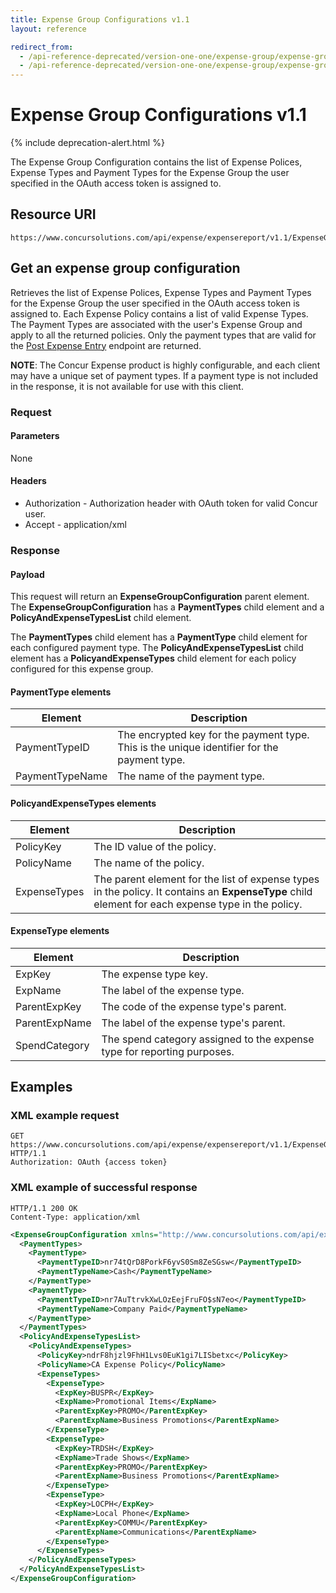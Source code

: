 ```yaml
---
title: Expense Group Configurations v1.1
layout: reference

redirect_from:
  - /api-reference-deprecated/version-one-one/expense-group/expense-group-configuration-resource-get.html
  - /api-reference-deprecated/version-one-one/expense-group/expense-group-configuration-resource.html
---
```


# Expense Group Configurations v1.1

{% include deprecation-alert.html %}

The Expense Group Configuration contains the list of Expense Polices, Expense Types and Payment Types for the Expense Group the user specified in the OAuth access token is assigned to.

## Resource URI

```
https://www.concursolutions.com/api/expense/expensereport/v1.1/ExpenseGroupConfiguration/
```

## Get an expense group configuration

Retrieves the list of Expense Polices, Expense Types and Payment Types for the Expense Group the user specified in the OAuth access token is assigned to. Each Expense Policy contains a list of valid Expense Types. The Payment Types are associated with the user's Expense Group and apply to all the returned policies. Only the payment types that are valid for the [Post Expense Entry](/api-reference/expense/expense-report/v1dot1.expense-entry.html) endpoint are returned.

**NOTE**: The Concur Expense product is highly configurable, and each client may have a unique set of payment types. If a payment type is not included in the response, it is not available for use with this client.

### Request

#### Parameters

None

#### Headers

* Authorization - Authorization header with OAuth token for valid Concur user.
* Accept - application/xml

### Response

#### Payload

This request will return an **ExpenseGroupConfiguration** parent element. The **ExpenseGroupConfiguration** has a **PaymentTypes** child element and a **PolicyAndExpenseTypesList** child element.

The **PaymentTypes** child element has a **PaymentType** child element for each configured payment type. The **PolicyAndExpenseTypesList** child element has a **PolicyandExpenseTypes** child element for each policy configured for this expense group.

#### PaymentType elements

Element|Description
---|---
PaymentTypeID|The encrypted key for the payment type. This is the unique identifier for the payment type.
PaymentTypeName|The name of the payment type.

#### PolicyandExpenseTypes elements

Element|Description
---|---
PolicyKey|The ID value of the policy.
PolicyName|The name of the policy.
ExpenseTypes|The parent element for the list of expense types in the policy. It contains an **ExpenseType** child element for each expense type in the policy.

#### ExpenseType elements

Element|Description
---|---
ExpKey|The expense type key.
ExpName|The label of the expense type.
ParentExpKey|The code of the expense type's parent.
ParentExpName|The label of the expense type's parent.
SpendCategory|The spend category assigned to the expense type for reporting purposes.

## Examples

### XML example request

```shell
GET https://www.concursolutions.com/api/expense/expensereport/v1.1/ExpenseGroupConfiguration/ HTTP/1.1
Authorization: OAuth {access token}
```

### XML example of successful response

```shell
HTTP/1.1 200 OK
Content-Type: application/xml
```

```xml
<ExpenseGroupConfiguration xmlns="http://www.concursolutions.com/api/expense/expensereport/2011/03" xmlns:i="http://www.w3.org/2001/XMLSchema-instance">
  <PaymentTypes>
    <PaymentType>
      <PaymentTypeID>nr74tQrD8PorkF6yvS0Sm8ZeSGsw</PaymentTypeID>
      <PaymentTypeName>Cash</PaymentTypeName>
    </PaymentType>
    <PaymentType>
      <PaymentTypeID>nr7AuTtrvkXwLOzEejFruFO$sN7eo</PaymentTypeID>
      <PaymentTypeName>Company Paid</PaymentTypeName>
    </PaymentType>
  </PaymentTypes>
  <PolicyAndExpenseTypesList>
    <PolicyAndExpenseTypes>
      <PolicyKey>ndrF8hjzl9FhH1Lvs0EuK1gi7LISbetxc</PolicyKey>
      <PolicyName>CA Expense Policy</PolicyName>
      <ExpenseTypes>
        <ExpenseType>
          <ExpKey>BUSPR</ExpKey>
          <ExpName>Promotional Items</ExpName>
          <ParentExpKey>PROMO</ParentExpKey>
          <ParentExpName>Business Promotions</ParentExpName>
        </ExpenseType>
        <ExpenseType>
          <ExpKey>TRDSH</ExpKey>
          <ExpName>Trade Shows</ExpName>
          <ParentExpKey>PROMO</ParentExpKey>
          <ParentExpName>Business Promotions</ParentExpName>
        </ExpenseType>
        <ExpenseType>
          <ExpKey>LOCPH</ExpKey>
          <ExpName>Local Phone</ExpName>
          <ParentExpKey>COMMU</ParentExpKey>
          <ParentExpName>Communications</ParentExpName>
        </ExpenseType>
      </ExpenseTypes>
    </PolicyAndExpenseTypes>
  </PolicyAndExpenseTypesList>
</ExpenseGroupConfiguration>
```

